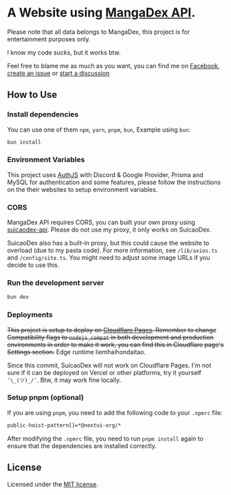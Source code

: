 # A Website using [MangaDex API](https://api.mangadex.org/docs/).

Please note that all data belongs to MangaDex, this project is for entertainment purposes only.

I know my code sucks, but it works btw.

Feel free to blame me as much as you want, you can find me on [Facebook](https://www.facebook.com/suicaodex), [create an issue](https://github.com/TNTKien/suicaodex/issues/new) or [start a discussion](https://github.com/TNTKien/suicaodex/discussions)
## How to Use

### Install dependencies

You can use one of them `npm`, `yarn`, `pnpm`, `bun`, Example using `bun`:

```bash
bun install
```

### Environment Variables

This project uses [AuthJS](https://authjs.dev/) with Discord & Google Provider, Prisma and MySQL for authentication and some features, please follow the instructions on the their websites to setup environment variables.

### CORS

MangaDex API requires CORS, you can built your own proxy using [suicaodex-api](https://github.com/TNTKien/suicaodex-api). Please do not use my proxy, it only works on SuicaoDex.

SuicaoDex also has a built-in proxy, but this could cause the website to overload (due to my pasta code). For more information, see `/lib/axios.ts` and `/config/site.ts`. You might need to adjust some image URLs if you decide to use this.

### Run the development server

```bash
bun dev
```

### Deployments

~~This project is setup to deploy on [Cloudflare Pages](https://pages.cloudflare.com/). Remember to change Compatibility flags to `nodejs_compat` in both development and production environments in order to make it work, you can find this in Cloudflare page's Settings section.~~ Edge runtime liemhaihondaitao.

Since this commit, SuicaoDex will not work on Cloudflare Pages. I'm not sure if it can be deployed on Vercel or other platforms, try it yourself `¯\_(ツ)_/¯`. Btw, it may work fine locally.

### Setup pnpm (optional)

If you are using `pnpm`, you need to add the following code to your `.npmrc` file:

```bash
public-hoist-pattern[]=*@nextui-org/*
```

After modifying the `.npmrc` file, you need to run `pnpm install` again to ensure that the dependencies are installed correctly.

## License

Licensed under the [MIT license](https://github.com/nextui-org/next-app-template/blob/main/LICENSE).
